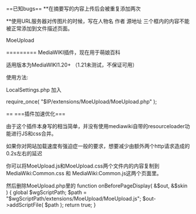 ==已知bugs==
**在摘要写的内容上传后会被重复添加两次

**使用URL服务器对传图片的时候，写在人物名 作者 源地址 三个框内的内容不能被正常添加到文件描述页面。    


MoeUpload

=========
MediaWIKI插件，现在用于萌娘百科

适用版本为MediaWIKI1.20+ （1.21未测试，不保证可用）

使用方法:

LocalSettings.php 加入

require_once( "$IP/extensions/MoeUpload/MoeUpload.php" );

==
===插件加速优化===


由于这个插件本身写的相当简单，并没有使用mediawiki自带的resourceloader功能进行JS和css合并。

如果你对网站加载速度有强迫症一般的要求，想要减少由额外两个http请求造成的0.2s左右的延迟

你可以将MoeUpload.js和MoeUpload.css两个文件内的内容复制到MediaWiki:Common.css 和 MediaWiki:Common.js这两个页面里。

然后删除MoeUpload.php里的
function onBeforePageDisplay( &$out, &$skin ) {
  global $wgScriptPath;
	$path = "$wgScriptPath/extensions/MoeUpload/MoeUpload.js";
	$out->addScriptFile( $path );
	return true;
}
